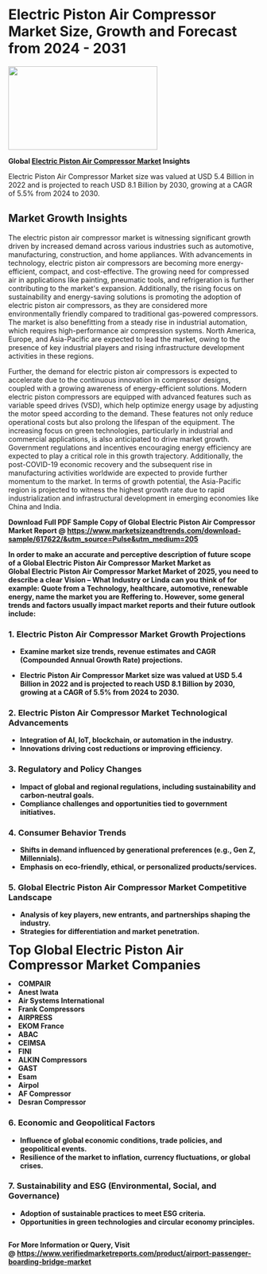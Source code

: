 <H1>Electric Piston Air Compressor Market Size, Growth and Forecast from 2024 - 2031</H1><img class="aligncenter size-medium wp-image-584254" src="https://thirdeyenews.in/wp-content/uploads/2024/09/Global-Market-Research-300x168.jpeg" alt="" width="300" height="168" /><p><strong>Global&nbsp;<a href="https://www.marketsizeandtrends.com/download-sample/617622/&amp;utm_source=Pulse&amp;utm_medium=205">Electric Piston Air Compressor Market</a> Insights</strong></p><p>Electric Piston Air Compressor Market size was valued at USD 5.4 Billion in 2022 and is projected to reach USD 8.1 Billion by 2030, growing at a CAGR of 5.5% from 2024 to 2030.</p><p><h2>Market Growth Insights</h2> <p>The electric piston air compressor market is witnessing significant growth driven by increased demand across various industries such as automotive, manufacturing, construction, and home appliances. With advancements in technology, electric piston air compressors are becoming more energy-efficient, compact, and cost-effective. The growing need for compressed air in applications like painting, pneumatic tools, and refrigeration is further contributing to the market's expansion. Additionally, the rising focus on sustainability and energy-saving solutions is promoting the adoption of electric piston air compressors, as they are considered more environmentally friendly compared to traditional gas-powered compressors. The market is also benefitting from a steady rise in industrial automation, which requires high-performance air compression systems. North America, Europe, and Asia-Pacific are expected to lead the market, owing to the presence of key industrial players and rising infrastructure development activities in these regions.</p> <p><strong></strong></p> <p>Further, the demand for electric piston air compressors is expected to accelerate due to the continuous innovation in compressor designs, coupled with a growing awareness of energy-efficient solutions. Modern electric piston compressors are equipped with advanced features such as variable speed drives (VSD), which help optimize energy usage by adjusting the motor speed according to the demand. These features not only reduce operational costs but also prolong the lifespan of the equipment. The increasing focus on green technologies, particularly in industrial and commercial applications, is also anticipated to drive market growth. Government regulations and incentives encouraging energy efficiency are expected to play a critical role in this growth trajectory. Additionally, the post-COVID-19 economic recovery and the subsequent rise in manufacturing activities worldwide are expected to provide further momentum to the market. In terms of growth potential, the Asia-Pacific region is projected to witness the highest growth rate due to rapid industrialization and infrastructural development in emerging economies like China and India.</p> <p><strong></p><p><span class=""><strong>Download Full PDF Sample Copy of Global Electric Piston Air Compressor Market Report</strong> @ <a href="https://www.marketsizeandtrends.com/download-sample/617622/&amp;utm_source=Pulse&amp;utm_medium=205" target="_blank">https://www.marketsizeandtrends.com/download-sample/617622/&amp;utm_source=Pulse&amp;utm_medium=205</a></span></p><p>In order to make an accurate and perceptive description of future scope of a Global&nbsp;Electric Piston Air Compressor Market Market as Global&nbsp;Electric Piston Air Compressor Market Market of 2025, you need to describe a clear Vision &ndash; What Industry or Linda can you think of for example: Quote from a Technology, healthcare, automotive, renewable energy, name the market you are Reffering to. However, some general trends and factors usually impact market reports and their future outlook include:</p><h3>1.&nbsp;<strong>Electric Piston Air Compressor Market Growth Projections</strong></h3><ul><li>Examine market size trends, revenue estimates and CAGR (Compounded Annual Growth Rate) projections.</li><li><p>Electric Piston Air Compressor Market size was valued at USD 5.4 Billion in 2022 and is projected to reach USD 8.1 Billion by 2030, growing at a CAGR of 5.5% from 2024 to 2030.</p></li></ul><h3>2.&nbsp;<strong>Electric Piston Air Compressor Market Technological Advancements</strong></h3><ul><li>Integration of AI, IoT, blockchain, or automation in the industry.</li><li>Innovations driving cost reductions or improving efficiency.</li></ul><h3>3.&nbsp;<strong>Regulatory and Policy Changes</strong></h3><ul><li>Impact of global and regional regulations, including sustainability and carbon-neutral goals.</li><li>Compliance challenges and opportunities tied to government initiatives.</li></ul><h3>4.&nbsp;<strong>Consumer Behavior Trends</strong></h3><ul><li>Shifts in demand influenced by generational preferences (e.g., Gen Z, Millennials).</li><li>Emphasis on eco-friendly, ethical, or personalized products/services.</li></ul><h3>5.&nbsp;<strong>Global Electric Piston Air Compressor Market Competitive Landscape</strong></h3><ul><li>Analysis of key players, new entrants, and partnerships shaping the industry.</li><li>Strategies for differentiation and market penetration.</li></ul><p data-pm-slice="1 1 []"><span style="color: inherit; font-family: inherit; font-size: 25px;">Top Global Electric Piston Air Compressor Market Companies</span></p><div class="" data-test-id=""><p><li>COMPAIR</li><li> Anest lwata</li><li> Air Systems International</li><li> Frank Compressors</li><li> AIRPRESS</li><li> EKOM France</li><li> ABAC</li><li> CEIMSA</li><li> FINI</li><li> ALKIN Compressors</li><li> GAST</li><li> Esam</li><li> Airpol</li><li> AF Compressor</li><li> Desran Compressor</li></p></div><h3>6.&nbsp;<strong>Economic and Geopolitical Factors</strong></h3><ul><li>Influence of global economic conditions, trade policies, and geopolitical events.</li><li>Resilience of the market to inflation, currency fluctuations, or global crises.</li></ul><h3>7.&nbsp;<strong>Sustainability and ESG (Environmental, Social, and Governance)</strong></h3><ul><li>Adoption of sustainable practices to meet ESG criteria.</li><li>Opportunities in green technologies and circular economy principles.</li></ul><h2><strong style="font-size: 14px;">For More Information or Query, Visit @&nbsp;</strong><a style="background-color: #ffffff; font-size: 14px;" href="https://www.marketsizeandtrends.com/report/electric-piston-air-compressor-market/" target="_blank">https://www.verifiedmarketreports.com/product/airport-passenger-boarding-bridge-market</a></h2>
